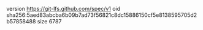 version https://git-lfs.github.com/spec/v1
oid sha256:5aed83abcba6b09b7ad73f56821c8dc15886150cf5e8138595705d2b57858488
size 6787
